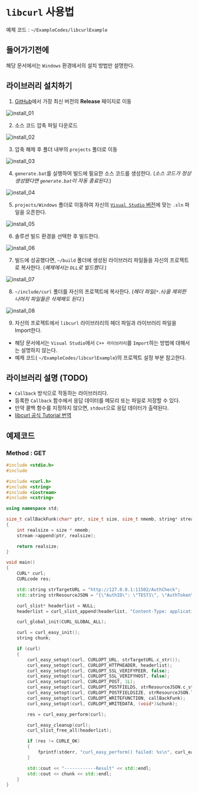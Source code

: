 # `libcurl` 사용법

예제 코드 : `~/ExampleCodes/libcurlExample`

## 들어가기전에

해당 문서에서는 `Windows` 환경에서의 설치 방법만 설명한다.

## 라이브러리 설치하기

1. [GitHub](https://github.com/curl/curl)에서 가장 최신 버전의 **Release** 페이지로 이동

![install_01](../Images/libcurl/install_01.png)

2. 소스 코드 압축 파일 다운로드

![install_02](../Images/libcurl/install_02.png)

3. 압축 해제 후 폴더 내부의 `projects` 폴더로 이동

![install_03](../Images/libcurl/install_03.png)

4. `generate.bat`를 실행하여 빌드에 필요한 소스 코드를 생성한다. (*소스 코드가 정상 생성됐다면 `generate.bat`이 자동 종료된다.*)

![install_04](../Images/libcurl/install_04.png)

5. `projects/Windows` 폴더로 이동하여 자신의 [`Visual Studio` 버전](https://github.com/curl/curl/tree/master/projects#building-with-visual-c)에 맞는 `.sln` 파일을 오픈한다.

![install_05](../Images/libcurl/install_05.png)

6. 솔루션 빌드 환경을 선택한 후 빌드한다.

![install_06](../Images/libcurl/install_06.png)

7. 빌드에 성공했다면, `~/build` 폴더에 생성된 라이브러리 파일들을 자신의 프로젝트로 복사한다. (*예제에서는 `DLL`로 빌드했다.*)

![install_07](../Images/libcurl/install_07.png)

8. `~/include/curl` 폴더를 자신의 프로젝트에 복사한다. (*헤더 파일(`*.h`)을 제외한 나머지 파일들은 삭제해도 된다.*)

![install_08](../Images/libcurl/install_08.png)

9. 자신의 프로젝트에서 `libcurl` 라이브러리의 헤더 파일과 라이브러리 파일을 Import한다.

- 해당 문서에서는 `Visual Studio`에서 `C++ 라이브러리`를 `Import`하는 방법에 대해서는 설명하지 않는다. 
- 예제 코드( `~/ExampleCodes/libcurlExample`)의 프로젝트 설정 부분 참고한다.

## 라이브러리 설명 (TODO)

- `Callback` 방식으로 작동하는 라이브러리다.
- 등록한 `Callback` 함수에서 응답 데이터를 메모리 또는 파일로 저장할 수 있다.
- 만약 콜백 함수를 지정하지 않으면, `stdout`으로 응답 데이터가 출력된다.
- [libcurl 공식 Tutorial 번역](https://docs.google.com/document/d/e/2PACX-1vQeGYH_LQigaj8rh8Ers2MVoopAdCuFacnnH2DHKF1Ie0qxUlcdK5_uwwlnVah5zX9DR39kEONUILie/pub )

## 예제코드

### Method : GET

```cpp
#include <stdio.h>
#include 
```

```cpp
#include <curl.h>
#include <string>
#include <iostream>
#include <cstring>

using namespace std;

size_t callBackFunk(char* ptr, size_t size, size_t nmemb, string* stream)
{
	int realsize = size * nmemb;
	stream->append(ptr, realsize);

	return realsize;
}

void main()
{
	CURL* curl;
	CURLcode res;

	std::string strTargetURL = "http://127.0.0.1:11502/AuthCheck";
	std::string strResourceJSON = "{\"AuthID\": \"TEST1\", \"AuthToken\":\"Test\"}";

	curl_slist* headerlist = NULL;
	headerlist = curl_slist_append(headerlist, "Content-Type: application/json");

	curl_global_init(CURL_GLOBAL_ALL);

	curl = curl_easy_init();
	string chunk;

	if (curl)
	{
		curl_easy_setopt(curl, CURLOPT_URL, strTargetURL.c_str());
		curl_easy_setopt(curl, CURLOPT_HTTPHEADER, headerlist);
		curl_easy_setopt(curl, CURLOPT_SSL_VERIFYPEER, false);
		curl_easy_setopt(curl, CURLOPT_SSL_VERIFYHOST, false);
		curl_easy_setopt(curl, CURLOPT_POST, 1L);
		curl_easy_setopt(curl, CURLOPT_POSTFIELDS, strResourceJSON.c_str());
		curl_easy_setopt(curl, CURLOPT_POSTFIELDSIZE, strResourceJSON.length());
		curl_easy_setopt(curl, CURLOPT_WRITEFUNCTION, callBackFunk);
		curl_easy_setopt(curl, CURLOPT_WRITEDATA, (void*)&chunk);

		res = curl_easy_perform(curl);

		curl_easy_cleanup(curl);
		curl_slist_free_all(headerlist);

		if (res != CURLE_OK)
		{
			fprintf(stderr, "curl_easy_perform() failed: %s\n", curl_easy_strerror(res));
		}

		std::cout << "------------Result" << std::endl;
		std::cout << chunk << std::endl;
	}
}
```